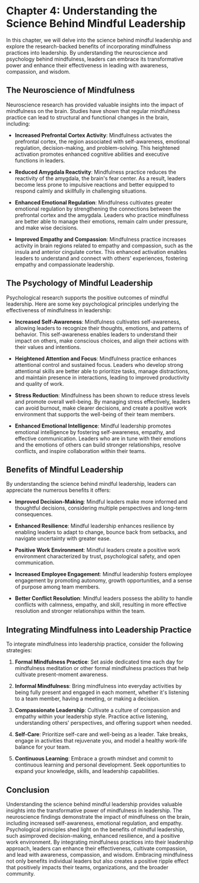 Chapter 4: Understanding the Science Behind Mindful Leadership
==============================================================

In this chapter, we will delve into the science behind mindful leadership and explore the research-backed benefits of incorporating mindfulness practices into leadership. By understanding the neuroscience and psychology behind mindfulness, leaders can embrace its transformative power and enhance their effectiveness in leading with awareness, compassion, and wisdom.

The Neuroscience of Mindfulness
-------------------------------

Neuroscience research has provided valuable insights into the impact of mindfulness on the brain. Studies have shown that regular mindfulness practice can lead to structural and functional changes in the brain, including:

* **Increased Prefrontal Cortex Activity**: Mindfulness activates the prefrontal cortex, the region associated with self-awareness, emotional regulation, decision-making, and problem-solving. This heightened activation promotes enhanced cognitive abilities and executive functions in leaders.

* **Reduced Amygdala Reactivity**: Mindfulness practice reduces the reactivity of the amygdala, the brain's fear center. As a result, leaders become less prone to impulsive reactions and better equipped to respond calmly and skillfully in challenging situations.

* **Enhanced Emotional Regulation**: Mindfulness cultivates greater emotional regulation by strengthening the connections between the prefrontal cortex and the amygdala. Leaders who practice mindfulness are better able to manage their emotions, remain calm under pressure, and make wise decisions.

* **Improved Empathy and Compassion**: Mindfulness practice increases activity in brain regions related to empathy and compassion, such as the insula and anterior cingulate cortex. This enhanced activation enables leaders to understand and connect with others' experiences, fostering empathy and compassionate leadership.

The Psychology of Mindful Leadership
------------------------------------

Psychological research supports the positive outcomes of mindful leadership. Here are some key psychological principles underlying the effectiveness of mindfulness in leadership:

* **Increased Self-Awareness**: Mindfulness cultivates self-awareness, allowing leaders to recognize their thoughts, emotions, and patterns of behavior. This self-awareness enables leaders to understand their impact on others, make conscious choices, and align their actions with their values and intentions.

* **Heightened Attention and Focus**: Mindfulness practice enhances attentional control and sustained focus. Leaders who develop strong attentional skills are better able to prioritize tasks, manage distractions, and maintain presence in interactions, leading to improved productivity and quality of work.

* **Stress Reduction**: Mindfulness has been shown to reduce stress levels and promote overall well-being. By managing stress effectively, leaders can avoid burnout, make clearer decisions, and create a positive work environment that supports the well-being of their team members.

* **Enhanced Emotional Intelligence**: Mindful leadership promotes emotional intelligence by fostering self-awareness, empathy, and effective communication. Leaders who are in tune with their emotions and the emotions of others can build stronger relationships, resolve conflicts, and inspire collaboration within their teams.

Benefits of Mindful Leadership
------------------------------

By understanding the science behind mindful leadership, leaders can appreciate the numerous benefits it offers:

* **Improved Decision-Making**: Mindful leaders make more informed and thoughtful decisions, considering multiple perspectives and long-term consequences.

* **Enhanced Resilience**: Mindful leadership enhances resilience by enabling leaders to adapt to change, bounce back from setbacks, and navigate uncertainty with greater ease.

* **Positive Work Environment**: Mindful leaders create a positive work environment characterized by trust, psychological safety, and open communication.

* **Increased Employee Engagement**: Mindful leadership fosters employee engagement by promoting autonomy, growth opportunities, and a sense of purpose among team members.

* **Better Conflict Resolution**: Mindful leaders possess the ability to handle conflicts with calmness, empathy, and skill, resulting in more effective resolution and stronger relationships within the team.

Integrating Mindfulness into Leadership Practice
------------------------------------------------

To integrate mindfulness into leadership practice, consider the following strategies:

1. **Formal Mindfulness Practice**: Set aside dedicated time each day for mindfulness meditation or other formal mindfulness practices that help cultivate present-moment awareness.

2. **Informal Mindfulness**: Bring mindfulness into everyday activities by being fully present and engaged in each moment, whether it's listening to a team member, having a meeting, or making a decision.

3. **Compassionate Leadership**: Cultivate a culture of compassion and empathy within your leadership style. Practice active listening, understanding others' perspectives, and offering support when needed.

4. **Self-Care**: Prioritize self-care and well-being as a leader. Take breaks, engage in activities that rejuvenate you, and model a healthy work-life balance for your team.

5. **Continuous Learning**: Embrace a growth mindset and commit to continuous learning and personal development. Seek opportunities to expand your knowledge, skills, and leadership capabilities.

Conclusion
----------

Understanding the science behind mindful leadership provides valuable insights into the transformative power of mindfulness in leadership. The neuroscience findings demonstrate the impact of mindfulness on the brain, including increased self-awareness, emotional regulation, and empathy. Psychological principles shed light on the benefits of mindful leadership, such asimproved decision-making, enhanced resilience, and a positive work environment. By integrating mindfulness practices into their leadership approach, leaders can enhance their effectiveness, cultivate compassion, and lead with awareness, compassion, and wisdom. Embracing mindfulness not only benefits individual leaders but also creates a positive ripple effect that positively impacts their teams, organizations, and the broader community.
